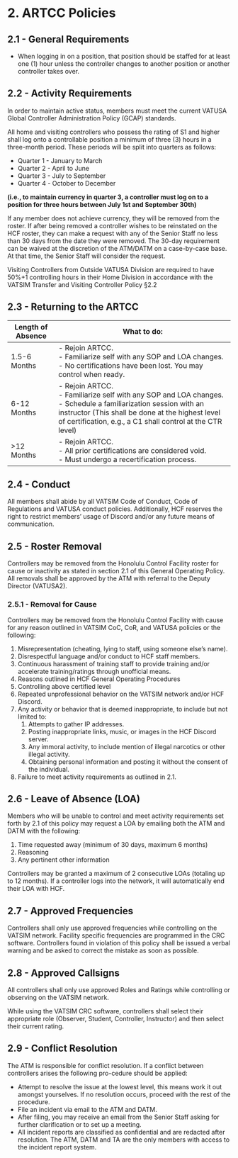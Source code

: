# 2. ARTCC Policies

## 2.1 - General Requirements

- When logging in on a position, that position should be staffed for at least one (1) hour unless the controller changes to another position or another controller takes over.

## 2.2 - Activity Requirements

In order to maintain active status, members must meet the current VATUSA Global Controller Administration Policy (GCAP) standards.

All home and visiting controllers who possess the rating of S1 and higher shall log onto a controllable position a minimum of three (3) hours in a three-month period. These periods will be split into quarters as follows:

- Quarter 1 - January to March
- Quarter 2 - April to June
- Quarter 3 - July to September
- Quarter 4 - October to December

**(i.e., to maintain currency in quarter 3, a controller must log on to a position for three hours between July 1st and September 30th)**

If any member does not achieve currency, they will be removed from the roster. If after being removed a controller wishes to be reinstated on the HCF roster, they can make a request with any of the Senior Staff no less than 30 days from the date they were removed. The 30-day requirement can be waived at the discretion of the ATM/DATM on a case-by-case base. At that time, the Senior Staff will consider the request.

Visiting Controllers from Outside VATUSA Division are required to have 50%+1 controlling hours in their Home Division in accordance with the VATSIM Transfer and Visiting Controller Policy §2.2

## 2.3 - Returning to the ARTCC

| Length of Absence | What to do: |
|---|---|
| 1.5-6 Months | - Rejoin ARTCC.<br>- Familiarize self with any SOP and LOA changes.<br>- No certifications have been lost. You may control when ready. |
| 6-12 Months | - Rejoin ARTCC.<br>- Familiarize self with any SOP and LOA changes.<br>- Schedule a familiarization session with an instructor (This shall be done at the highest level of certification, e.g., a C1 shall control at the CTR level) |
| >12 Months | - Rejoin ARTCC.<br>- All prior certifications are considered void.<br>- Must undergo a recertification process. |

## 2.4 - Conduct

All members shall abide by all VATSIM Code of Conduct, Code of Regulations and VATUSA conduct policies. Additionally, HCF reserves the right to restrict members’ usage of Discord and/or any future means of communication.

## 2.5 - Roster Removal

Controllers may be removed from the Honolulu Control Facility roster for cause or inactivity as stated in section 2.1 of this General Operating Policy. All removals shall be approved by the ATM with referral to the Deputy Director (VATUSA2).

### 2.5.1 - Removal for Cause

Controllers may be removed from the Honolulu Control Facility with cause for any reason outlined in VATSIM CoC, CoR, and VATUSA policies or the following:

1. Misrepresentation (cheating, lying to staff, using someone else’s name).
2. Disrespectful language and/or conduct to HCF staff members.
3. Continuous harassment of training staff to provide training and/or accelerate training/ratings through unofficial means.
4. Reasons outlined in HCF General Operating Procedures
5. Controlling above certified level
6. Repeated unprofessional behavior on the VATSIM network and/or HCF Discord.
7. Any activity or behavior that is deemed inappropriate, to include but not limited to:
    1. Attempts to gather IP addresses.
    2. Posting inappropriate links, music, or images in the HCF Discord server.
    3. Any immoral activity, to include mention of illegal narcotics or other illegal activity.
    4. Obtaining personal information and posting it without the consent of the individual.
8. Failure to meet activity requirements as outlined in 2.1.

## 2.6 - Leave of Absence (LOA)

Members who will be unable to control and meet activity requirements set forth by 2.1 of this policy may request a LOA by emailing both the ATM and DATM with the following:

1. Time requested away (minimum of 30 days, maximum 6 months)
2. Reasoning
3. Any pertinent other information

Controllers may be granted a maximum of 2 consecutive LOAs (totaling up to 12 months). If a controller logs into the network, it will automatically end their LOA with HCF.

## 2.7 - Approved Frequencies

Controllers shall only use approved frequencies while controlling on the VATSIM network. Facility specific frequencies are programmed in the CRC software. Controllers found in violation of this policy shall be issued a verbal warning and be asked to correct the mistake as soon as possible.

## 2.8 - Approved Callsigns

All controllers shall only use approved Roles and Ratings while controlling or observing on the VATSIM network.

While using the VATSIM CRC software, controllers shall select their appropriate role (Observer, Student, Controller, Instructor) and then select their current rating.

## 2.9 - Conflict Resolution

The ATM is responsible for conflict resolution. If a conflict between controllers arises the following pro-cedure should be applied:

- Attempt to resolve the issue at the lowest level, this means work it out amongst yourselves. If no resolution occurs, proceed with the rest of the procedure.
- File an incident via email to the ATM and DATM.
- After filing, you may receive an email from the Senior Staff asking for further clarification or to set up a meeting.
- All incident reports are classified as confidential and are redacted after resolution. The ATM, DATM and TA are the only members with access to the incident report system.
